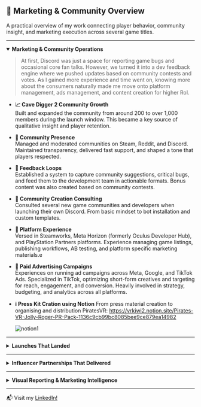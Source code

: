 ## 🎯 Marketing & Community Overview

A practical overview of my work connecting player behavior, community insight, and marketing execution across several game titles.

---

<details open>
<summary> <strong>Marketing & Community Operations</strong></summary>

> At first, Discord was just a space for reporting game bugs and occasional core fan talks. However, we turned it into a dev feedback engine where we pushed updates based on community contests and votes. As I gained more experience and time went on, knowing more about the consumers naturally made me move onto platform management, ads management, and content creation for higher RoI. 

- **📈 Cave Digger 2 Community Growth**  
  Built and expanded the community from around 200 to over 1,000 members during the launch window. This became a key source of qualitative insight and player retention.

- **📱 Community Presence**  
  Managed and moderated communities on Steam, Reddit, and Discord. Maintained transparency, delivered fast support, and shaped a tone that players respected.

- **🔄 Feedback Loops**  
  Established a system to capture community suggestions, critical bugs, and feed them to the development team in actionable formats. Bonus content was also created based on community contests.

- **💬 Community Creation Consulting**  
  Consulted several new game communities and developers when launching their own Discord. From basic mindset to bot installation and custom templates.

- **🧰 Platform Experience**  
  Versed in Steamworks, Meta Horizon (formerly Oculus Developer Hub), and PlayStation Partners platforms. Experience managing game listings, publishing workflows, AB testing, and platform specific marketing materials.e

- **🎯 Paid Advertising Campaigns**  
  Experiences on running ad campaigns across Meta, Google, and TikTok Ads. Specialized in TikTok, optimizing short-form creatives and targeting for reach, engagement, and conversion. Heavily involved in strategy, budgeting, and analytics across all platforms.

- **ℹ️ Press Kit Cration using Notion**
  From press material creation to organising and distribution
  PiratesVR: https://vrkiwi2.notion.site/Pirates-VR-Jolly-Roger-PR-Pack-1136c9cb99bc8085bee9ce879ea14982

   ![notion1](https://github.com/user-attachments/assets/0788b759-55d4-4108-b6c5-a7cab89af674)


</details>

---

<details>
<summary> <strong>Launches That Landed</strong></summary>

> Helped launch *Infinite Inside*, *Pirates VR: Jolly Roger*, *Cave Digger*, *Stilt*, and other games by navigating crowded timelines and sharpening each game’s message to reach the right audience.

- **🎮 Go to Market Planning**  
  Coordinated feature prioritization, asset planning, and platform timing to give each game its best chance to break through. Included research into upcoming VR releases and player sentiment.

- **🎃 Seasonal Campaigns**  
  Rolled out update campaigns like the Halloween event for *Stilt*. Delivered visuals, patch messaging, and content planning with engagement in mind.

- **🧠 Competitive Research**  
  Used market research to identify crowded windows and shift launches accordingly. Helped avoid clashes with titles like *Metro Awakening* and major Steam events.

</details>

---

<details>
<summary> <strong>Influencer Partnerships That Delivered</strong></summary>

> Being a community manager gave me an opportunity to work with many different type of people, including influencers.

**📣 Infinite Inside Influencer Campaign**  
- Secured **50+ influencer videos** (playthroughs, livestreams, trailer features, TikTok Shorts) for launch day with limited budget and time  
- Reached out to **1,000+ influencers**, and coordinated with VR creators across **YouTube, TikTok, and Twitch**  
- Created and delivered press kits, branded assets, and follow-up support  
- Campaign led to **organic playthroughs** and **wishlist bumps**, with more content appearing after game updates  

**🧭 Survivorman VR x Les Stroud**  
- Arranged a **3-part influencer series** with Les Stroud (*Survivorman*), blending VR gameplay with real-world survival storytelling

</details>

---

<details>
<summary> <strong>Visual Reporting & Marketing Intelligence</strong></summary>

- **📈 PowerBI Dashboards**  
  Created internal dashboards tracking performance, engagement, ratings, and estimated revenue across game titles and genres.

- **📌 Data Informed Planning**  
  Helped prioritize marketing pushes and feature releases based on real data. Focused on meaningful metrics like average engagement hours and rating breakdowns.

- **⏱️ Price and Playtime Relationships**  
  Analyzed trends between price, engagement, and genre to understand which combinations delivered strong retention and reception.

</details>

---

📬 Visit my [LinkedIn!](https://www.linkedin.com/in/jackjyjeon)
